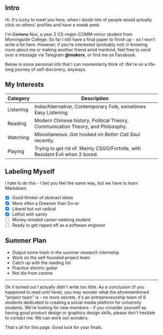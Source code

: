 ## Intro

Hi. It's lucky to meet you here, when I doubt lots of people would actually click on others' profiles and have a sneak peek.

I'm ~~Cortana~~ Nux, a year 2 CS-major-COMM-minor student from Morningside College. So far I still have a final paper to finish up - so I won't write a lot here. However, if you're interested (probably not) in knowing more about me or making another friend amid mankind, feel free to send over a message via Telegram **_@makerx_**, or find me on Facebook.

Below is some personal info that I can momentarily think of. We're on a life-long journey of self-discovery, anyways.

## My Interests

Category | Description
-------- | -----------
Listening | Indie/Alternative, Contemporary Folk, sometimes Easy Listening.
Reading | Modern Chinese history, Political Theory, Communication Theory, and Philosophy.
Watching | Miscellaneous. Got hooked on _Better Call Saul_ recently.
Playing | Trying to get rid of. Mainly CSGO/Fortnite, with Resident Evil when 2 bored.

## Labeling Myself

I hate to do this - I bet you feel the same way, but we have to learn Markdown.

- [x] Good thinker of abstract ideas
- [x] More often a Dreamer than Do-er
- [x] Liberal but not radical
- [x] Leftist with sanity
- [ ] Money-minded career-seeking student
- [ ] Ready to get ripped off as a software engineer

## Summer Plan

* Output some trash in the summer research internship
* Work on the self-founded project team
* Catch up with the reading list
* Practice electric guitar
* Not die from corona

---

Ok it turned out I actually didn't write too little. As a conclusion (if you happened to read until here), you may wonder what the aforementioned "project team" is - no more secrets, it's an entrepreneurship team of 6 students dedicated to creating a social media platform for university students. We're looking for new members - if you consider yourself as having good product design or graphics design skills, please don't hesitate to contact me. We can work out wonders.

That's all for this page. Good luck for your finals.

